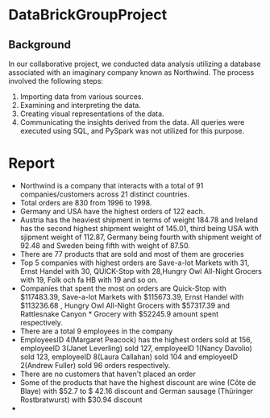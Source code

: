 # DataBrickGroupProject
## Background 
In our collaborative project, we conducted data analysis utilizing a database associated with an imaginary company known as Northwind. The process involved the following steps:

1. Importing data from various sources.
2. Examining and interpreting the data.
3. Creating visual representations of the data.
4. Communicating the insights derived from the data.
All queries were executed using SQL, and PySpark was not utilized for this purpose.

# Report
* Northwind is a company that interacts with a total of 91 companies/customers across 21 distinct countries.
* Total orders are 830 from 1996 to 1998.
* Germany and USA have the highest orders of 122 each.
* Austria has the heaviest shipment in terms of weight 184.78 and Ireland has the second highest shipment weight of 145.01, third being USA with sjipment weight of 112.87, Germany being fourth with shipment weight of 92.48 and Sweden being fifth with weight of 87.50.
* There are 77 products that are sold and most of them are groceries
* Top 5 companies with highest orders are Save-a-lot Markets with 31, Ernst Handel with 30, QUICK-Stop with 28,Hungry Owl All-Night Grocers with 19, Folk och fa HB with 19 and so on.
* Companies that spent the most on orders are Quick-Stop with $117483.39, Save-a-lot Markets with $115673.39, Ernst Handel with $113236.68 , Hungry Owl All-Night Grocers with $57317.39 and Rattlesnake Canyon * Grocery with $52245.9 amount spent respectively.
* There are a total 9 employees in the company
* EmployeesID 4(Margaret Peacock) has the highest orders sold at 156, employeeID 3(Janet Leverling) sold 127, employeeID 1(Nancy Davolio) sold 123, employeeID 8(Laura Callahan) sold 104 and employeeID 2(Andrew Fuller) sold 96 orders respectively.
* There are no customers that haven't placed an order
* Some of the products that have the highest discount are wine (Côte de Blaye) with $52.7 to $ 42.16 discount and German sausage (Thüringer Rostbratwurst) with $30.94 discount 
* 